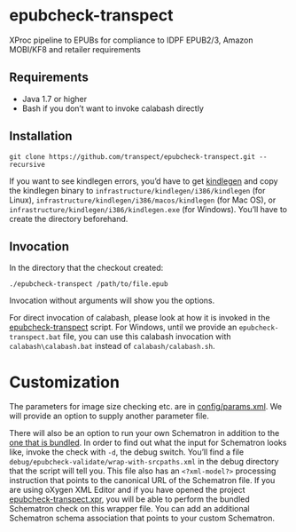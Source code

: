 # epubcheck-transpect
XProc pipeline to EPUBs for compliance to IDPF EPUB2/3, Amazon MOBI/KF8 and retailer requirements

## Requirements

* Java 1.7 or higher
* Bash if you don’t want to invoke calabash directly

## Installation

```
git clone https://github.com/transpect/epubcheck-transpect.git --recursive
```

If you want to see kindlegen errors, you’d have to get [kindlegen](http://www.amazon.com/gp/feature.html?docId=1000765211) and copy the kindlegen binary to `infrastructure/kindlegen/i386/kindlegen` (for Linux), `infrastructure/kindlegen/i386/macos/kindlegen` (for Mac OS), or `infrastructure/kindlegen/i386/kindlegen.exe` (for Windows). You’ll have to create the directory beforehand.

## Invocation

In the directory that the checkout created:
```
./epubcheck-transpect /path/to/file.epub
```
Invocation without arguments will show you the options.

For direct invocation of calabash, please look at how it is invoked in the [epubcheck-transpect](epubcheck-transpect) script. For Windows, until we provide an `epubcheck-transpect.bat` file, you can use this calabash invocation with `calabash\calabash.bat` instead of `calabash/calabash.sh`.

# Customization

The parameters for image size checking etc. are in [config/params.xml](config/params.xml). We will provide an option to supply another parameter file. 

There will also be an option to run your own Schematron in addition to the [one that is bundled](https://github.com/transpect/epubtools/blob/master/schematron/epub.sch.xml). In order to find out what the input for Schematron looks like, invoke the check with `-d`, the debug switch. You’ll find a file `debug/epubcheck-validate/wrap-with-srcpaths.xml` in the debug directory that the script will tell you. This file also has an `<?xml-model?>` processing instruction that points to the canonical URL of the Schematron file. If you are using oXygen XML Editor and if you have opened the project [epubcheck-transpect.xpr](epubcheck-transpect.xpr), you will be able to perform the bundled Schematron check on this wrapper file. You can add an additional Schematron schema association that points to your custom Schematron.
